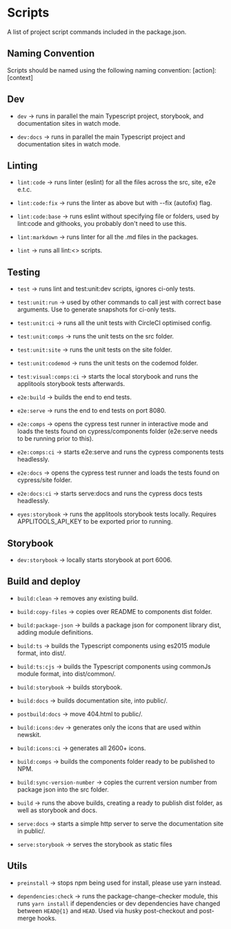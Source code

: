 # Scripts

A list of project script commands included in the package.json.

## Naming Convention

Scripts should be named using the following naming convention:
[action]:[context]

## Dev

* `dev` -> runs in parallel the main Typescript project, storybook, and documentation sites in watch mode.

* `dev:docs` -> runs in parallel the main Typescript project and documentation sites in watch mode.

## Linting

* `lint:code` -> runs linter (eslint) for all the files across the src, site, e2e e.t.c.

* `lint:code:fix` -> runs the linter as above but with --fix (autofix) flag.

* `lint:code:base` -> runs eslint without specifying file or folders, used by lint:code and githooks, you probably don't need to use this.

* `lint:markdown` -> runs linter for all the .md files in the packages.

* `lint` -> runs all lint:<> scripts.

## Testing

* `test` -> runs lint and test:unit:dev scripts, ignores ci-only tests.

* `test:unit:run` -> used by other commands to call jest with correct base arguments. Use to generate snapshots for ci-only tests.

* `test:unit:ci` -> runs all the unit tests with CircleCI optimised config.

* `test:unit:comps` -> runs the unit tests on the src folder.

* `test:unit:site` -> runs the unit tests on the site folder.

* `test:unit:codemod` -> runs the unit tests on the codemod folder.

* `test:visual:comps:ci` -> starts the local storybook and runs the applitools storybook tests afterwards.

* `e2e:build` -> builds the end to end tests.

* `e2e:serve` -> runs the end to end tests on port 8080.

* `e2e:comps` -> opens the cypress test runner in interactive mode and loads the tests found on cypress/components folder (e2e:serve needs to be running prior to this).

* `e2e:comps:ci` -> starts e2e:serve and runs the cypress components tests headlessly.

* `e2e:docs` -> opens the cypress test runner and loads the tests found on cypress/site folder.

* `e2e:docs:ci` -> starts serve:docs and runs the cypress docs tests headlessly.

* `eyes:storybook` -> runs the applitools storybook tests locally. Requires APPLITOOLS_API_KEY to be exported prior to running.

## Storybook

* `dev:storybook` -> locally starts storybook at port 6006.

## Build and deploy

* `build:clean` -> removes any existing build.

* `build:copy-files` -> copies over README to components dist folder.

* `build:package-json` -> builds a package json for component library dist, adding module definitions.

* `build:ts` -> builds the Typescript components using es2015 module format, into dist/.

* `build:ts:cjs` -> builds the Typescript components using commonJs module format, into dist/common/.

* `build:storybook` -> builds storybook.

* `build:docs` -> builds documentation site, into public/.

* `postbuild:docs` -> move 404.html to public/.

* `build:icons:dev` -> generates only the icons that are used within newskit.

* `build:icons:ci` -> generates all 2600+ icons.

* `build:comps` -> builds the components folder ready to be published to NPM.

* `build:sync-version-number` -> copies the current version number from package json into the src folder.

* `build` -> runs the above builds, creating a ready to publish dist folder, as well as storybook and docs.

* `serve:docs` -> starts a simple http server to serve the documentation site in public/.

* `serve:storybook` -> serves the storybook as static files

## Utils

* `preinstall` -> stops npm being used for install, please use yarn instead.

* `dependencies:check` -> runs the package-change-checker module, this runs `yarn install` if dependencies or dev dependencies have changed between `HEAD@{1}` and `HEAD`. Used via husky post-checkout and post-merge hooks.
